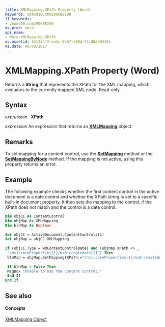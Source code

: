 ```yaml
---
title: XMLMapping.XPath Property (Word)
keywords: vbawd10.chm199688198
f1_keywords:
- vbawd10.chm199688198
ms.prod: word
api_name:
- Word.XMLMapping.XPath
ms.assetid: 131234f2-ea3c-5b67-d10d-27c08aa94101
ms.date: 06/08/2017
---
```



# XMLMapping.XPath Property (Word)

Returns a **String** that represents the XPath for the XML mapping, which evaluates to the currently mapped XML node. Read-only.


## Syntax

 _expression_ . **XPath**

 _expression_ An expression that returns an **[XMLMapping](xmlmapping-object-word.md)** object.


## Remarks

To set mapping for a content control, use the **[SetMapping](xmlmapping-setmapping-method-word.md)** method or the **[SetMappingByNode](xmlmapping-setmappingbynode-method-word.md)** method. If the mapping is not active, using this property returns an error.


## Example

The following example checks whether the first content control in the active document is a date control and whether the XPath string is set to a specific built-in document property. It then sets the mapping to the control, if the XPath does not match and the control is a date control.


```vb
Dim objCC As ContentControl 
Dim objMap As XMLMapping 
Dim blnMap As Boolean 
 
Set objCC = ActiveDocument.ContentControls(1) 
Set objMap = objCC.XMLMapping 
 
If (objCC.Type = wdContentControlDate) And (objMap.XPath <> _ 
 "/ns1:coreProperties[1]/ns0:createdate[1]") Then 
 blnMap = objMap.SetMapping(XPath:="/ns1:coreProperties[1]/ns0:createdate[1]") 
 
 If blnMap = False Then 
 MsgBox "Unable to map the content control." 
 End If 
End If
```


## See also


#### Concepts


[XMLMapping Object](xmlmapping-object-word.md)

